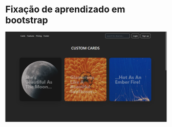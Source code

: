 # Fixação de aprendizado em bootstrap

<div align="center">

![Design preview for the NFT preview card component coding challenge](images/CONTRABANDO%20DE%20PIGMEUS!%20-%20Google%20Chrome%2005_08_2022%2022_31_34.png)

</div>